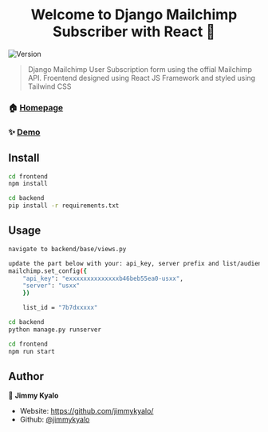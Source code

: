 <h1 align="center">Welcome to Django Mailchimp Subscriber with React 👋</h1>
<p>
  <img alt="Version" src="https://img.shields.io/badge/version-0.1.0-blue.svg?cacheSeconds=2592000" />
</p>

> Django Mailchimp User Subscription form using the offial Mailchimp API. Froentend designed using React JS Framework and styled using Tailwind CSS 

### 🏠 [Homepage](https://github.com/jimmykyalo/emailsubscirbe)

### ✨ [Demo](https://mailchimpsubscriber.herokuapp.com/)

## Install

```sh
cd frontend
npm install
```
```sh
cd backend
pip install -r requirements.txt
```

## Usage

```sh
navigate to backend/base/views.py

update the part below with your: api_key, server prefix and list/audience id
mailchimp.set_config({
    "api_key": "exxxxxxxxxxxxxxb46beb55ea0-usxx",
    "server": "usxx"
    })

    list_id = "7b7dxxxxx" 
```


```sh
cd backend
python manage.py runserver
```

```sh
cd frontend
npm run start
```



## Author

👤 **Jimmy Kyalo**

* Website: https://github.com/jimmykyalo/
* Github: [@jimmykyalo](https://github.com/jimmykyalo)

